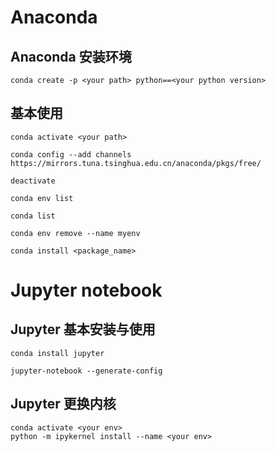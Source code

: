 # Anaconda
## Anaconda 安装环境
```
conda create -p <your path> python==<your python version>
```
## 基本使用
```
conda activate <your path>

conda config --add channels https://mirrors.tuna.tsinghua.edu.cn/anaconda/pkgs/free/

deactivate

conda env list

conda list

conda env remove --name myenv

conda install <package_name>
```

# Jupyter notebook

## Jupyter 基本安装与使用
``` 
conda install jupyter

jupyter-notebook --generate-config
```

## Jupyter 更换内核
```
conda activate <your env>
python -m ipykernel install --name <your env>
```
